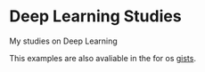 # Deep Learning Studies
My studies on Deep Learning

This examples are also avaliable in the for os [gists](https://gist.github.com/FFY00).
